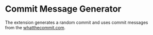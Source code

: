 # Commit Message Generator

The extension generates a random commit and uses commit messages from the [whatthecommit.com](whatthecommit.com).
